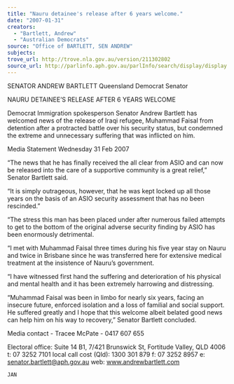 ```yaml
---
title: "Nauru detainee's release after 6 years welcome."
date: "2007-01-31"
creators:
  - "Bartlett, Andrew"
  - "Australian Democrats"
source: "Office of BARTLETT, SEN ANDREW"
subjects:
trove_url: http://trove.nla.gov.au/version/211302802
source_url: http://parlinfo.aph.gov.au/parlInfo/search/display/display.w3p;query=Id%3A%22media/pressrel/Y43M6%22
---
```


 

 SENATOR ANDREW BARTLETT  Queensland Democrat Senator     

 

 

 NAURU DETAINEE’S RELEASE AFTER 6 YEARS WELCOME   

 Democrat Immigration spokesperson Senator Andrew Bartlett has welcomed news of the release of  Iraqi refugee, Muhammad Faisal from detention after a protracted battle over his security status, but  condemned the extreme and unnecessary suffering that was inflicted on him. 

 Media Statement   Wednesday 31 Feb 2007

 “The news that he has finally received the all clear from ASIO and can now be released into the care of  a supportive community is a great relief,” Senator Bartlett said.  

 “It is simply outrageous, however, that he was kept locked up all those years on the basis of an ASIO  security assessment that has no been rescinded.” 

 “The stress this man has been placed under after numerous failed attempts to get to the bottom of the  original adverse security finding by ASIO has been enormously detrimental. 

 “I met with Muhammad Faisal three times during his five year stay on Nauru and twice in Brisbane  since he was transferred here for extensive medical treatment at the insistence of Nauru’s government.   

 “I have witnessed first hand the suffering and deterioration of his physical and mental health and it has  been extremely harrowing and distressing. 

 “Muhammad Faisal was been in limbo for nearly six years, facing an insecure future, enforced isolation  and a loss of familial and social support.  He suffered greatly and I hope that this welcome albeit  belated good news can help him on his way to recovery,” Senator Bartlett concluded. 

 

 

 

 Media contact - Tracee McPate - 0417 607 655 

 

 

 

 

 

 Electoral office: Suite 14 B1, 7/421 Brunswick St, Fortitude Valley, QLD 4006  t: 07 3252 7101  local call cost (Qld): 1300 301 879   f: 07 3252 8957  e: senator.bartlett@aph.gov.au   web: www.andrewbartlett.com 

    JAN

